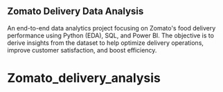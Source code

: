 ##  Zomato Delivery Data Analysis

An end-to-end data analytics project focusing on Zomato's food delivery performance using Python (EDA), SQL, and Power BI. The objective is to derive insights from the dataset to help optimize delivery operations, improve customer satisfaction, and boost efficiency.

# Zomato_delivery_analysis
